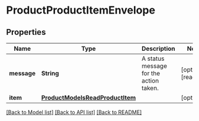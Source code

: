 # ProductProductItemEnvelope

## Properties
Name | Type | Description | Notes
------------ | ------------- | ------------- | -------------
**message** | **String** | A status message for the action taken. | [optional] [readonly] 
**item** | [**ProductModelsReadProductItem**](ProductModelsReadProductItem.md) |  | [optional] 

[[Back to Model list]](../README.md#documentation-for-models) [[Back to API list]](../README.md#documentation-for-api-endpoints) [[Back to README]](../README.md)



